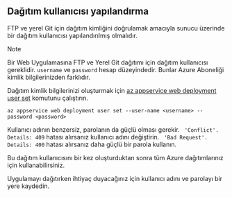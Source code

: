 ## <a name="configure-a-deployment-user"></a>Dağıtım kullanıcısı yapılandırma  

FTP ve yerel Git için dağıtım kimliğini doğrulamak amacıyla sunucu üzerinde bir dağıtım kullanıcısı yapılandırılmış olmalıdır.

> [!NOTE]
> Bir Web Uygulamasına FTP ve Yerel Git dağıtımı için dağıtım kullanıcısı gereklidir.
> `username` ve `password` hesap düzeyindedir. Bunlar Azure Aboneliği kimlik bilgilerinizden farklıdır.
>

Dağıtım kimlik bilgilerinizi oluşturmak için [az appservice web deployment user set](/cli/azure/appservice/web/deployment/user#set) komutunu çalıştırın.

```azurecli
az appservice web deployment user set --user-name <username> --password <password>
```

Kullanıcı adının benzersiz, parolanın da güçlü olması gerekir. ` 'Conflict'. Details: 409` hatası alırsanız kullanıcı adını değiştirin. ` 'Bad Request'. Details: 400` hatası alırsanız daha güçlü bir parola kullanın.

Bu dağıtım kullanıcısını bir kez oluşturduktan sonra tüm Azure dağıtımlarınız için kullanabilirsiniz.

Uygulamayı dağıtırken ihtiyaç duyacağınız için kullanıcı adını ve parolayı bir yere kaydedin.